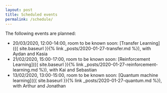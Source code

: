 ```yaml
---
layout: post
title: Scheduled events
permalink: /schedule/
---
```


The following events are planned:

  - 20/03/2020, 12:00-14:00, room to be known soon:
  [Transfer Learning]({{ site.baseurl }}{% link _posts/2020-01-27-transfer.md %}), with Aydan and Kasia
  - 21/02/2020, 15:00-17:00, room to be known soon:
  [Reinforcement Learning]({{ site.baseurl }}{% link _posts/2020-01-27-reinforcement-learning.md %}), with Kai and Sebastian
  - 13/02/2020, 13:00-15:00, room to be known soon:
  [Quantum machine learning]({{ site.baseurl }}{% link _posts/2020-01-27-quantum.md %}), with Arthur and Jonathan
